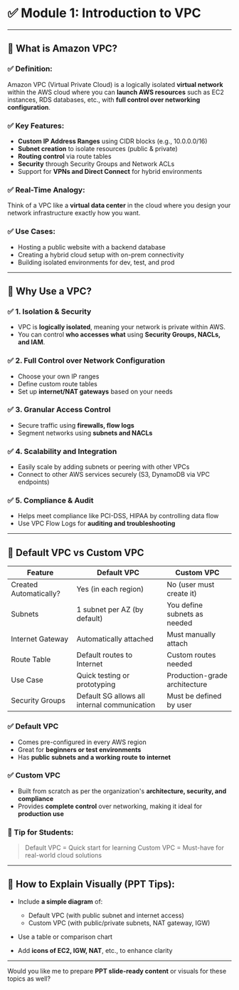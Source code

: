# ✅ **Module 1: Introduction to VPC**

---

## 🔹 **What is Amazon VPC?**

### ✅ Definition:

Amazon VPC (Virtual Private Cloud) is a logically isolated **virtual network** within the AWS cloud where you can **launch AWS resources** such as EC2 instances, RDS databases, etc., with **full control over networking configuration**.

### ✅ Key Features:

* **Custom IP Address Ranges** using CIDR blocks (e.g., 10.0.0.0/16)
* **Subnet creation** to isolate resources (public & private)
* **Routing control** via route tables
* **Security** through Security Groups and Network ACLs
* Support for **VPNs and Direct Connect** for hybrid environments

### ✅ Real-Time Analogy:

Think of a VPC like a **virtual data center** in the cloud where you design your network infrastructure exactly how you want.

### ✅ Use Cases:

* Hosting a public website with a backend database
* Creating a hybrid cloud setup with on-prem connectivity
* Building isolated environments for dev, test, and prod

---

## 🔹 **Why Use a VPC?**

### ✅ 1. **Isolation & Security**

* VPC is **logically isolated**, meaning your network is private within AWS.
* You can control **who accesses what** using **Security Groups, NACLs, and IAM**.

### ✅ 2. **Full Control over Network Configuration**

* Choose your own IP ranges
* Define custom route tables
* Set up **internet/NAT gateways** based on your needs

### ✅ 3. **Granular Access Control**

* Secure traffic using **firewalls, flow logs**
* Segment networks using **subnets and NACLs**

### ✅ 4. **Scalability and Integration**

* Easily scale by adding subnets or peering with other VPCs
* Connect to other AWS services securely (S3, DynamoDB via VPC endpoints)

### ✅ 5. **Compliance & Audit**

* Helps meet compliance like PCI-DSS, HIPAA by controlling data flow
* Use VPC Flow Logs for **auditing and troubleshooting**

---

## 🔹 **Default VPC vs Custom VPC**

| Feature                | Default VPC                                  | Custom VPC                    |
| ---------------------- | -------------------------------------------- | ----------------------------- |
| Created Automatically? | Yes (in each region)                         | No (user must create it)      |
| Subnets                | 1 subnet per AZ (by default)                 | You define subnets as needed  |
| Internet Gateway       | Automatically attached                       | Must manually attach          |
| Route Table            | Default routes to Internet                   | Custom routes needed          |
| Use Case               | Quick testing or prototyping                 | Production-grade architecture |
| Security Groups        | Default SG allows all internal communication | Must be defined by user       |

### ✅ **Default VPC**

* Comes pre-configured in every AWS region
* Great for **beginners or test environments**
* Has **public subnets and a working route to internet**

### ✅ **Custom VPC**

* Built from scratch as per the organization's **architecture, security, and compliance**
* Provides **complete control** over networking, making it ideal for **production use**

### 🧠 Tip for Students:

> Default VPC = Quick start for learning
> Custom VPC = Must-have for real-world cloud solutions

---

## 📘 **How to Explain Visually (PPT Tips)**:

* Include **a simple diagram** of:

  * Default VPC (with public subnet and internet access)
  * Custom VPC (with public/private subnets, NAT gateway, IGW)
* Use a table or comparison chart
* Add **icons of EC2, IGW, NAT**, etc., to enhance clarity

---

Would you like me to prepare **PPT slide-ready content** or visuals for these topics as well?

